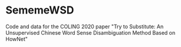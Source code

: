 # SememeWSD
Code and data for the COLING 2020 paper "Try to Substitute: An Unsupervised Chinese Word Sense Disambiguation Method Based on HowNet"
